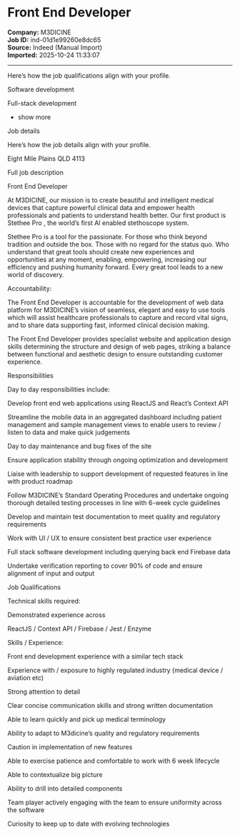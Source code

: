 # Front End Developer

**Company:** M3DICINE  
**Job ID:** ind-01d1e99260e8dc65  
**Source:** Indeed (Manual Import)  
**Imported:** 2025-10-24 11:33:07

---

Here’s how the job qualifications align with your profile.

Software development

Full-stack development

+ show more

Job details

Here’s how the job details align with your profile.

Eight Mile Plains QLD 4113

Full job description

Front End Developer

At M3DICINE, our mission is to create beautiful and intelligent medical devices that capture powerful clinical data and empower health professionals and patients to understand health better. Our first product is Stethee Pro , the world’s first AI enabled stethoscope system.

Stethee Pro is a tool for the passionate. For those who think beyond tradition and outside the box. Those with no regard for the status quo. Who understand that great tools should create new experiences and opportunities at any moment, enabling, empowering, increasing our efficiency and pushing humanity forward. Every great tool leads to a new world of discovery.

Accountability:

The Front End Developer is accountable for the development of web data platform for M3DICINE’s vision of seamless, elegant and easy to use tools which will assist healthcare professionals to capture and record vital signs, and to share data supporting fast, informed clinical decision making.

The Front End Developer provides specialist website and application design skills determining the structure and design of web pages, striking a balance between functional and aesthetic design to ensure outstanding customer experience.

Responsibilities

Day to day responsibilities include:

Develop front end web applications using ReactJS and React’s Context API

Streamline the mobile data in an aggregated dashboard including patient management and sample management views to enable users to review / listen to data and make quick judgements

Day to day maintenance and bug fixes of the site

Ensure application stability through ongoing optimization and development

Liaise with leadership to support development of requested features in line with product roadmap

Follow M3DICINE’s Standard Operating Procedures and undertake ongoing thorough detailed testing processes in line with 6-week cycle guidelines

Develop and maintain test documentation to meet quality and regulatory requirements

Work with UI / UX to ensure consistent best practice user experience

Full stack software development including querying back end Firebase data

Undertake verification reporting to cover 90% of code and ensure alignment of input and output

Job Qualifications

Technical skills required:

Demonstrated experience across

ReactJS / Context API / Firebase / Jest / Enzyme

Skills / Experience:

Front end development experience with a similar tech stack

Experience with / exposure to highly regulated industry (medical device / aviation etc)

Strong attention to detail

Clear concise communication skills and strong written documentation

Able to learn quickly and pick up medical terminology

Ability to adapt to M3dicine’s quality and regulatory requirements

Caution in implementation of new features

Able to exercise patience and comfortable to work with 6 week lifecycle

Able to contextualize big picture

Ability to drill into detailed components

Team player actively engaging with the team to ensure uniformity across the software

Curiosity to keep up to date with evolving technologies
